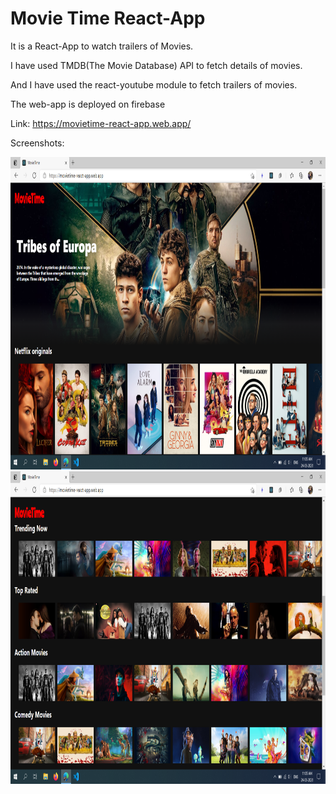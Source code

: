 # Movie Time React-App

It is a React-App to watch trailers of Movies.

I have used TMDB(The Movie Database) API to fetch details of movies.

And I have used the react-youtube module to fetch trailers of movies.

The web-app is deployed on firebase

Link: https://movietime-react-app.web.app/

Screenshots:

<img src = "screenshots/front_page.png" width="800" height="500">
<img src = "screenshots/second_page.png" width="800" height="500">
